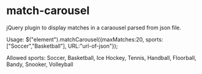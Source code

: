 # match-carousel
jQuery plugin to display matches in a caraousel parsed from json file.

Usage: $("element").matchCarousel({maxMatches:20, sports:["Soccer","Basketball"], URL:"url-of-json"});

Allowed sports: Soccer, Basketball, Ice Hockey, Tennis, Handball, Floorball, Bandy, Snooker, Volleyball



